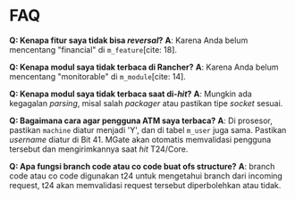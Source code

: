 # FAQ

**Q: Kenapa fitur saya tidak bisa *reversal*?**
**A**: Karena Anda belum mencentang "financial" di `m_feature`[cite: 18].

**Q: Kenapa modul saya tidak terbaca di Rancher?**
**A**: Karena Anda belum mencentang "monitorable" di `m_module`[cite: 14].

**Q: Kenapa modul saya tidak terbaca saat di-*hit*?**
**A**: Mungkin ada kegagalan *parsing*, misal salah *packager* atau pastikan tipe *socket* sesuai.

**Q: Bagaimana cara agar pengguna ATM saya terbaca?**
**A**: Di prosesor, pastikan `machine` diatur menjadi 'Y', dan di tabel `m_user` juga sama. Pastikan *username* diatur di Bit 41. MGate akan otomatis memvalidasi pengguna tersebut dan mengirimkannya saat *hit* T24/Core.

**Q: Apa fungsi branch code atau co code buat ofs structure?**
**A**: branch code atau co code digunakan t24 untuk mengetahui branch dari incoming request, t24 akan memvalidasi request tersebut diperbolehkan atau tidak.
